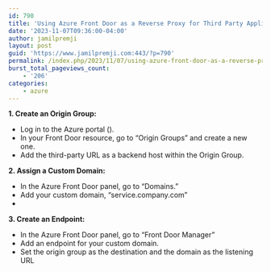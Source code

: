 ```yaml
---
id: 790
title: 'Using Azure Front Door as a Reverse Proxy for Third Party Applications'
date: '2023-11-07T09:36:00-04:00'
author: jamilpremji
layout: post
guid: 'https://www.jamilpremji.com:443/?p=790'
permalink: /index.php/2023/11/07/using-azure-front-door-as-a-reverse-proxy-for-third-party-applications/
burst_total_pageviews_count:
    - '206'
categories:
    - azure
---
```


**1. Create an Origin Group:**

- Log in to the Azure portal ().
- In your Front Door resource, go to “Origin Groups” and create a new one.
- Add the third-party URL as a backend host within the Origin Group.

**2. Assign a Custom Domain:**

- In the Azure Front Door panel, go to “Domains.”
- Add your custom domain, “service.company.com”
- 

**3. Create an Endpoint:**

- In the Azure Front Door panel, go to “Front Door Manager”
- Add an endpoint for your custom domain.
- Set the origin group as the destination and the domain as the listening URL